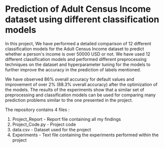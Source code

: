 
# Prediction of Adult Census Income dataset using different classification models

In this project, We have performed a detailed comparison of 12 different classification models
for the Adult Census Income dataset to predict whether a person's income is over 50000 USD
or not. We have used 12 different classification models and performed different preprocessing
techniques on the dataset and hyperparameter tuning for the models to further improve the
accuracy in the prediction of labels mentioned.

We have observed 86% overall accuracy for default values and improvement of over 2% (88.3%
overall accuracy) after the optimization of the models. The results of the experiments show that
a similar set of preprocessing and classification models can be used for comparing many
prediction problems similar to the one presented in the project.


The repository contains 4 files : 

1. Project_Report - Report file containing all my findings
2. Project_Code.py - Project code 
3. data.csv - Dataset used for the project
4. Experiments - Text file containing the experiments performed within the project
